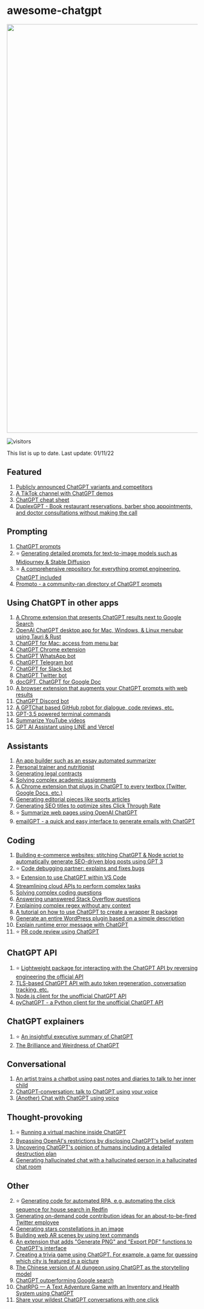 # awesome-chatgpt
<p align="center">
<img width="1078" alt="image" src="https://user-images.githubusercontent.com/6180201/206826731-2e72ea17-4616-4004-ab26-65a6e76c5d4c.png">
</p>

![visitors](https://visitor-badge.glitch.me/badge?page_id=saharmor.awesome-chatgpt&left_color=green&right_color=red)

This list is up to date. Last update: 01/11/22

## Featured
1. [Publicly announced ChatGPT variants and competitors](https://twitter.com/goodside/status/1606611869661384706)
2. [A TikTok channel with ChatGPT demos](https://www.tiktok.com/@jimmyslags_)
3. [ChatGPT cheat sheet](https://drive.google.com/file/d/1OcHn2NWWnLGBCBLYsHg7xdOMVsehiuBK/view)
4. [DuplexGPT - Book restaurant reservations, barber shop appointments, and doctor consultations without making the call](https://twitter.com/theaievangelist/status/1618319581646565376)

## Prompting
1. [ChatGPT prompts](https://prompts.chat/)
2. ⭐️ [Generating detailed prompts for text-to-image models such as Midjourney & Stable Diffusion](https://twitter.com/guyp/status/1598020781065527296)
3. ⭐️ [A comprehensive repository for everything prompt engineering, ChatGPT included](https://github.com/dair-ai/Prompt-Engineering-Guide)
4. [Prompto - a community-ran directory of ChatGPT prompts](https://prompto.chat)

## Using ChatGPT in other apps
1. [A Chrome extension that presents ChatGPT results next to Google Search](https://twitter.com/zohaibahmed/status/1599191505025261569)
2. [OpenAI ChatGPT desktop app for Mac, Windows, & Linux menubar using Tauri & Rust](https://github.com/sonnylazuardi/chatgpt-desktop)
3. [ChatGPT for Mac: access from menu bar](https://github.com/vincelwt/chatgpt-mac)
4. [ChatGPT Chrome extension](https://twitter.com/kazuki_sf_/status/1598955169576013825)
5. [ChatGPT WhatsApp bot](https://twitter.com/danielgross/status/1598735800497119232)
6. [ChatGPT Telegram bot](https://twitter.com/altryne/status/1598822052760195072)
7. [ChatGPT for Slack bot](https://github.com/pedrorito/ChatGPTSlackBot)
8. [ChatGPT Twitter bot](https://github.com/transitive-bullshit/chatgpt-twitter-bot)
9. [docGPT, ChatGPT for Google Doc](https://twitter.com/cesarhuret/status/1599602487102562304)
10. [A browser extension that augments your ChatGPT prompts with web results](https://twitter.com/hahahahohohe/status/1599839969396154369)
11. [ChatGPT Discord bot](https://github.com/Zero6992/chatGPT-discord-bot)
12. [A GPTChat based GitHub robot for dialogue, code reviews, etc.](https://github.com/oceanlvr/ChatGPT-ProBot)
13. [GPT-3.5 powered terminal commands](https://github.com/Methexis-Inc/terminal-copilot)
14. [Summarize YouTube videos](https://twitter.com/kazuki_sf_/status/1604422876014137345)
15. [GPT AI Assistant using LINE and Vercel](https://github.com/memochou1993/gpt-ai-assistant)

## Assistants
1. [An app builder such as an essay automated summarizer](https://twitter.com/packym/status/1598405769669771264)
2. [Personal trainer and nutritionist](https://twitter.com/anothercohen/status/1599531037570502656)
3. [Generating legal contracts](https://twitter.com/atri_life/status/1599506327461859328)
4. [Solving complex academic assignments](https://twitter.com/abhnvx/status/1598258353196929024)
5. [A Chrome extension that plugs in ChatGPT to every textbox (Twitter, Google Docs, etc.)](https://twitter.com/gabe_ragland/status/1599466486422470656)
6. [Generating editorial pieces like sports articles](https://twitter.com/geovedi/status/1599572163799183360)
7. [Generating SEO titles to optimize sites Click Through Rate](https://twitter.com/tejas3732/status/1599094776292573184)
8. ⭐️ [Summarize web pages using OpenAI ChatGPT](https://github.com/clmnin/summarize.site)
9. [emailGPT - a quick and easy interface to generate emails with ChatGPT](https://github.com/lucasmccabe/emailGPT)

## Coding
1. [Building e-commerce websites: stitching ChatGPT & Node script to automatically generate SEO-driven blog posts using GPT 3](https://twitter.com/giladrom/status/1599617326290468864)
2. ⭐️ [Code debugging partner: explains and fixes bugs](https://twitter.com/amasad/status/1598042665375105024)
3. ⭐️ [Extension to use ChatGPT within VS Code](https://twitter.com/marcelpociot/status/1599180144551526400)
4. [Streamlining cloud APIs to perform complex tasks](https://twitter.com/amasad/status/1598089698534395924)
5. [Solving complex coding questions](https://twitter.com/goodside/status/1598129631609380864)
6. [Answering unanswered Stack Overflow questions](https://twitter.com/htmleverything/status/1599443014153224193)
7. [Explaining complex regex without any context](https://twitter.com/jwblackwell/status/1598090447854792705)
8. [A tutorial on how to use ChatGPT to create a wrapper R package](https://twitter.com/IsinAltinkaya/status/1599440535529623552)
9. [Generate an entire WordPress plugin based on a simple description](https://twitter.com/johnofhousejohn/status/1599932681076473856)
10. [Explain runtime error message with ChatGPT](https://github.com/shobrook/stackexplain)
11. ⭐️ [PR code review using ChatGPT](https://github.com/kxxt/chatgpt-action)

## ChatGPT API
1. ⭐️ [Lightweight package for interacting with the ChatGPT API by reversing engineering the official API](https://github.com/acheong08/ChatGPT)
2. [TLS-based ChatGPT API with auto token regeneration, conversation tracking, etc.](https://github.com/rawandahmad698/PyChatGPT)
3. [Node.js client for the unofficial ChatGPT API](https://twitter.com/transitive_bs/status/1599913925373399040)
4. [pyChatGPT - a Python client for the unofficial ChatGPT API](https://github.com/terry3041/pyChatGPT)

## ChatGPT explainers
1. ⭐️ [An insightful executive summary of ChatGPT](https://twitter.com/swyx/status/1599189032529178624)
2. [The Brilliance and Weirdness of ChatGPT](https://www.nytimes.com/2022/12/05/technology/chatgpt-ai-twitter.html)

## Conversational
1. [An artist trains a chatbot using past notes and diaries to talk to her inner child](https://twitter.com/michellehuang42/status/1597005489413713921)
2. [ChatGPT-conversation: talk to ChatGPT using your voice](https://github.com/platelminto/chatgpt-conversation)
3. [(Another) Chat with ChatGPT using voice](https://huggingface.co/spaces/fffiloni/whisper-to-chatGPT)

## Thought-provoking
1. ⭐️ [Running a virtual machine inside ChatGPT](https://twitter.com/317070/status/1599152176344928256)
2. [Bypassing OpenAI's restrictions by disclosing ChatGPT's belief system](https://twitter.com/zoink/status/1599281052115034113)
3. [Uncovering ChatGPT's opinion of humans including a detailed destruction plan](https://twitter.com/michlbrmly/status/1599168681711656961)
4. [Generating hallucinated chat with a hallucinated person in a hallucinated chat room](https://twitter.com/gfodor/status/1599220837999345664) 

## Other
2. ⭐️ [Generating code for automated RPA, e.g. automating the click sequence for house search in Redfin](https://twitter.com/theaievangelist/status/1599579579064406017)
3. [Generating on-demand code contribution ideas for an about-to-be-fired Twitter employee](https://twitter.com/goodside/status/1599082185402642432)
4. [Generating stars constellations in an image](https://twitter.com/RReverser/status/1599180092621611008)
5. [Building web AR scenes by using text commands](https://twitter.com/stspanho/status/1599367959029288960)
6. [An extension that adds "Generate PNG" and "Export PDF" functions to ChatGPT's interface](https://twitter.com/liadyosef/status/1599484187396145153)
7. [Creating a trivia game using ChatGPT. For example, a game for guessing which city is featured in a picture](https://twitter.com/xf1280/status/1599252728399921152)
8. [The Chinese version of AI dungeon using ChatGPT as the storytelling model](https://github.com/bupticybee/ChineseAiDungeonChatGPT)
9. [ChatGPT outperforming Google search](https://twitter.com/jdjkelly/status/1598021488795586561)
10. [ChatRPG — A Text Adventure Game with an Inventory and Health System using ChatGPT](https://medium.com/@seanhugg/chatrpg-a-text-adventure-game-with-an-inventory-and-health-system-using-chatgpt-d49d0969931c)
11. [Share your wildest ChatGPT conversations with one click](https://github.com/domeccleston/sharegpt)
